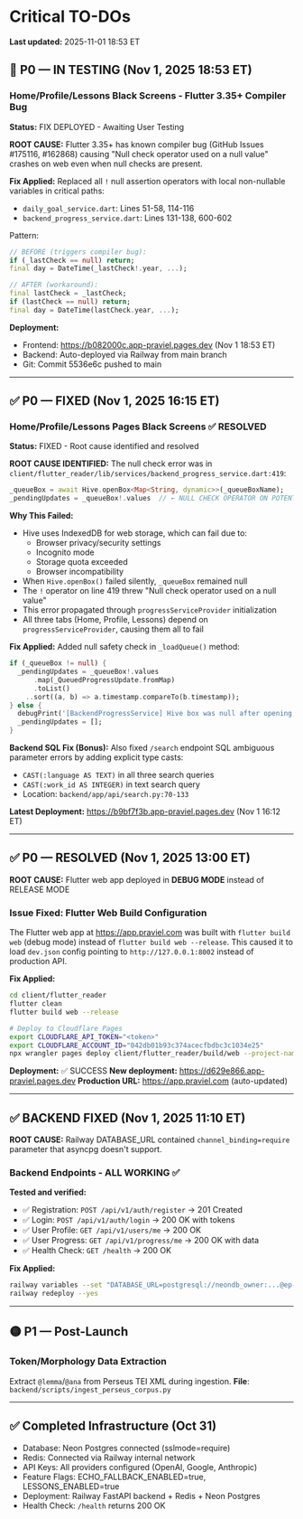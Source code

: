 # Critical TO-DOs

**Last updated:** 2025-11-01 18:53 ET

## 🚧 P0 — IN TESTING (Nov 1, 2025 18:53 ET)

### Home/Profile/Lessons Black Screens - Flutter 3.35+ Compiler Bug

**Status:** FIX DEPLOYED - Awaiting User Testing

**ROOT CAUSE:** Flutter 3.35+ has known compiler bug (GitHub Issues #175116, #162868) causing "Null check operator used on a null value" crashes on web even when null checks are present.

**Fix Applied:**
Replaced all `!` null assertion operators with local non-nullable variables in critical paths:
- `daily_goal_service.dart`: Lines 51-58, 114-116
- `backend_progress_service.dart`: Lines 131-138, 600-602

Pattern:
```dart
// BEFORE (triggers compiler bug):
if (_lastCheck == null) return;
final day = DateTime(_lastCheck!.year, ...);

// AFTER (workaround):
final lastCheck = _lastCheck;
if (lastCheck == null) return;
final day = DateTime(lastCheck.year, ...);
```

**Deployment:**
- Frontend: https://b082000c.app-praviel.pages.dev (Nov 1 18:53 ET)
- Backend: Auto-deployed via Railway from main branch
- Git: Commit 5536e6c pushed to main

---

## ✅ P0 — FIXED (Nov 1, 2025 16:15 ET)

### Home/Profile/Lessons Pages Black Screens ✅ RESOLVED

**Status:** FIXED - Root cause identified and resolved

**ROOT CAUSE IDENTIFIED:**
The null check error was in `client/flutter_reader/lib/services/backend_progress_service.dart:419`:
```dart
_queueBox = await Hive.openBox<Map<String, dynamic>>(_queueBoxName);
_pendingUpdates = _queueBox!.values  // ← NULL CHECK OPERATOR ON POTENTIALLY NULL VALUE
```

**Why This Failed:**
- Hive uses IndexedDB for web storage, which can fail due to:
  - Browser privacy/security settings
  - Incognito mode
  - Storage quota exceeded
  - Browser incompatibility
- When `Hive.openBox()` failed silently, `_queueBox` remained null
- The `!` operator on line 419 threw "Null check operator used on a null value"
- This error propagated through `progressServiceProvider` initialization
- All three tabs (Home, Profile, Lessons) depend on `progressServiceProvider`, causing them all to fail

**Fix Applied:**
Added null safety check in `_loadQueue()` method:
```dart
if (_queueBox != null) {
  _pendingUpdates = _queueBox!.values
      .map(_QueuedProgressUpdate.fromMap)
      .toList()
    ..sort((a, b) => a.timestamp.compareTo(b.timestamp));
} else {
  debugPrint('[BackendProgressService] Hive box was null after opening, using empty queue');
  _pendingUpdates = [];
}
```

**Backend SQL Fix (Bonus):**
Also fixed `/search` endpoint SQL ambiguous parameter errors by adding explicit type casts:
- `CAST(:language AS TEXT)` in all three search queries
- `CAST(:work_id AS INTEGER)` in text search query
- Location: `backend/app/api/search.py:70-133`

**Latest Deployment:** https://b9bf7f3b.app-praviel.pages.dev (Nov 1 16:12 ET)

---

## ✅ P0 — RESOLVED (Nov 1, 2025 13:00 ET)

**ROOT CAUSE:** Flutter web app deployed in **DEBUG MODE** instead of RELEASE MODE

### Issue Fixed: Flutter Web Build Configuration

The Flutter web app at https://app.praviel.com was built with `flutter build web` (debug mode) instead of `flutter build web --release`. This caused it to load `dev.json` config pointing to `http://127.0.0.1:8002` instead of production API.

**Fix Applied:**
```bash
cd client/flutter_reader
flutter clean
flutter build web --release

# Deploy to Cloudflare Pages
export CLOUDFLARE_API_TOKEN="<token>"
export CLOUDFLARE_ACCOUNT_ID="042db01b93c374acecfbdbc3c1034e25"
npx wrangler pages deploy client/flutter_reader/build/web --project-name=app-praviel --commit-dirty=true
```

**Deployment:** ✅ SUCCESS
**New deployment:** https://d629e866.app-praviel.pages.dev
**Production URL:** https://app.praviel.com (auto-updated)

---

## ✅ BACKEND FIXED (Nov 1, 2025 11:10 ET)

**ROOT CAUSE:** Railway DATABASE_URL contained `channel_binding=require` parameter that asyncpg doesn't support.

### Backend Endpoints - ALL WORKING ✅

**Tested and verified:**
- ✅ Registration: `POST /api/v1/auth/register` → 201 Created
- ✅ Login: `POST /api/v1/auth/login` → 200 OK with tokens
- ✅ User Profile: `GET /api/v1/users/me` → 200 OK
- ✅ User Progress: `GET /api/v1/progress/me` → 200 OK with data
- ✅ Health Check: `GET /health` → 200 OK

**Fix Applied:**
```bash
railway variables --set "DATABASE_URL=postgresql://neondb_owner:...@ep-small-truth-a82ceowt-pooler.eastus2.azure.neon.tech/neondb?sslmode=require"
railway redeploy --yes
```

---

## 🟡 P1 — Post-Launch

### Token/Morphology Data Extraction
Extract `@lemma`/`@ana` from Perseus TEI XML during ingestion.
**File**: `backend/scripts/ingest_perseus_corpus.py`

---

## ✅ Completed Infrastructure (Oct 31)
- Database: Neon Postgres connected (sslmode=require)
- Redis: Connected via Railway internal network
- API Keys: All providers configured (OpenAI, Google, Anthropic)
- Feature Flags: ECHO_FALLBACK_ENABLED=true, LESSONS_ENABLED=true
- Deployment: Railway FastAPI backend + Redis + Neon Postgres
- Health Check: `/health` returns 200 OK

